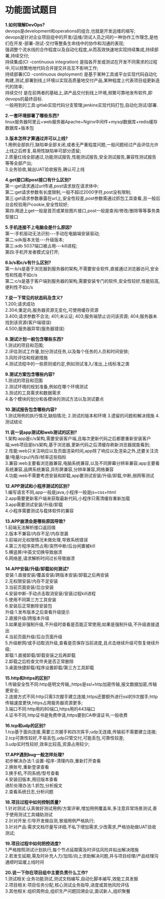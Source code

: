 # 功能面试题目  
**1.如何理解DevOps?**  
  devops是development和operations的组合,也就是开发运维的缩写;  
  devops是针对企业项目组中的开发/运维/测试人员之间的一种协作工作理念,是他们在开发-部署-测试-交付等整条生命线中的协作和沟通的表现;  
  强调整个流水线的合作程度以及自动化程度,从而高效快速地实现持续集成,持续部署,持续交付;  
  持续集成(CI -continuous integration)  是指各开发或测试在开发不同需求的过程中,可以频繁地地代码合并提交并且互不影响工作;  
  持续部署(CD -continuous deployment)  是基于某种工具或平台实现代码自动化构建,测试,部署到线上环境以实现高质量地交付产品,某种程度上代表项目组更新迭代的效率;  
  持续交付  是在前两者的基础上,讲产品交付到线上环境,频繁可靠地发布软件,即devops的最终目标.  
  一般用到的工具:gitlab实现代码分支管理;jenkins实现代码打包,自动化测试/部署.  
    
**2.一套环境部署了哪些东西?**  
  linux服务器阿里云+web服务器Apache+Nginx中间件+mysql数据库+redis缓存数据库+版本包  
    
**3.版本怎样才算通过并可以上线?**  
  1.用例全部执行,缺陷单全部关闭,或者无严重程度问题,一般问题经过产品评估允许上线之后修复,易用性缺陷单可部分遗留;  
  2.质量红线全部通过,功能测试报告,性能测试报告,安全测试报告,兼容性测试报告等等全部产出;  
  3.业务验收,输出UAT验收报告,确认可上线  
        
**4.get接口和post接口有什么区别?**  
  第一:get请求通过url传递,post请求放在请求体中;  
  第二:get请求参数有长度限制,一般不超过2000字符,post没有限制;  
  第三:get请求参数暴露在url上,安全性较差,post参数需通过抓包工具查看,且一般后台会校验用户cookie,安全性较好;  
  第四:用途上get一般是首页或某些图片接口,post一般是查询/修改/删除等等事务类型接口  
       
**5.手机连接不上电脑会是什么原因?**  
  第一:手机驱动无法识别---手动在电脑端安装驱动;  
  第二:sdk版本太低---升级版本;  
  第三:adb 5037端口被占用---kill进程;  
  第四:手机开发者模式没打开;  
       
**6.b/s和c/s有什么区别?**  
  第一:b/s是基于浏览器到服务器的架构,不需要安全软件,直接通过浏览器访问,安全性和性能不如c/s  
  第二:c/s是基于客户端到服务器的架构,需要安装专门的软件,安全性较好,性能较高,便利性不如c/s  

**7.说一下常见的状态码及含义?**  
  1.200;请求成功  
  2.304;重定向,服务器资源无变化,可使用缓存资源  
  3.400;请求参数不合法; 401;未认证; 403;服务端禁止访问该资源; 404;服务器未找到该资源(客户端错误)  
  4.500;服务器异常(服务器错误)  
       
**8.测试计划一般包含哪些东西?**  
  1.测试的项目和范围;  
  2.评估测试工作量,划分测试任务,以及每个任务的人员和时间安排;  
  3.风险评估和规避措施  
  4.测试流程中的一些原则或约定,例如测试准入/准出,上线标准之类  
       
**9.测试方案包含哪些内容?**  
  1.测试的项目和范围  
  2.测试环境的规划准备,例如在哪个环境测试  
  3.测试的工具需求和数据需求  
  4.各个模块的划分和各模块的测试方法以及测试要点  
       
**10.测试报告包含哪些内容?**  
  1.测试用例的执行情况,缺陷情况; 
  2.测试的版本和环境
  3.遗留的问题和解决措施
  4.测试结论  
       
**11.说一说app测试和web测试的区别?**  
  1.架构:app是c/s架构,需要安装客户端,且每次更新代码之后都要重新安装客户端;web项目是b/s架构,基于浏览器,更新代码之后清缓存刷新浏览器就能看到;  
  2.性能:web只关注响应以及页面渲染时间,app除了响应以及渲染之外,还要关注流量/电量/cpu/内存/帧率这些指标  
  3.兼容:web主要看浏览器兼容,电脑系统兼容,以及不同屏幕分辨率兼容;app主要看系统兼容,品牌系统兼容,异形屏兼容,分辨率兼容,网络兼容  
  4.功能:web不需要考虑安装和卸载,app要测试安装/升级/卸载,中断,弱网等测试  
       
**12.APP测试和小程序测试的区别?**  
  1.编写语言不同,app一般是java,小程序一般是js+css+html  
  2.app需要更新客户端来获取最新代码,小程序只需清缓存重新加载  
  3.app需要测试安装/升级/卸载  
  4.小程序需要测试与载体软件的兼容 
       
**13.APP崩溃会是哪些原因导致?**  
  1.前端无法解析接口返回值  
  2.版本不兼容/内存不足/内存泄漏  
  3.前端对无权限情况未做处理,导致系统错误  
  4.第三方程序突然占用/突然中断/后台闲置被kill  
  5.横竖屏/中英文切换导致崩溃  
  6.网络差,请求解析时间过长导致崩溃  
       
**14.APP安装/升级/卸载如何测试?**  
  安装:1.直接安装/覆盖安装/跨版本安装/卸载之后再安装  
      2.无权限安装/内存不足安装  
      3.当前页面安装/后台安装  
      4.安装中断-手动点击取消安装/安装过程kill进程  
      5.使用不同第三方工具安装  
      6.安装后正常删除安装包  
  升级:1.发布版本之后查看升级提示  
      2.直接升级/跨版本升级  
      3.如果是非强制升级,不升级时查看是否能正常使用;如果是强制升级,不升级直接退出  
      4.当前页面升级/后台页面升级  
      5.升级断网/或手动取消升级,查看是否保存当前进度,且点击继续升级可恢复继续升级;  
  卸载:1.直接卸载/卸载安装之后再卸载  
      2.卸载之后检查文件夹是否正常删除  
      3.桌面快捷卸载/程序设置卸载/第三方工具卸载  
            
**15.http和https的区别?**  
  1.传输安全性不同:http是明文传输,;https是ssl+http加密传输,报文数据加密,传输更安全;  
  2.连接方式不同:http只需3次握手建立连接,https还要额外进行ssl的9次握手;http传输速度更快,https占用服务器资源更多;  
  3.端口不同:http用的80端口,https用的443端口  
  4.证书不同,http证书是免费申请,https要到CA申请证书,一般收费  
       
**16.tcp和udp的区别?**  
  1.tcp基于面向连接,需要三次握手和四次挥手;udp无连接,传输前不需要建立连接;  
  2.tcp可靠性较好,不易丢包,udp只管交付,可能丢包,可靠性较差;  
  3.udp实时性较好,效率比较高,资源占用较少;  
       
**17.APP遇到bug一般怎样处理?**  
  初步解决办法:1.设置-程序-清理内存,重新打开查看  
             2.换账号,重新登录查看  
             3.换手机,不同系统/型号查看  
             4.安装旧版本,用旧版本查看  
  进阶处理办法:1.抓包,分析报文  
             2.查看系统日志,分析问题
            
**18.项目过程中如何控制质量?**  
  1.针对测试:认真做好测试用例/方案评审,增加用例覆盖率,多注意异常场景测试,善于使用测试工具辅助测试  
  2.针对开发:引导开发做自测,冒烟用例严格执行;  
  3.针对产品:需求文档尽量写详细,不私下增加需求,少改需求,严格协助做UAT验收测试;  
       
**19.项目过程中如何把控进度?**  
  1.严格按照测试计划执行,每个节点延期需及时评估风险并拟出解决措施  
  2.若发生延期,需及时补充人力/加班/向上求助解决问题,并与项目经理/产品经理沟通顺时延缓上线时间  
       
**20.说一下你在项目组中主要负责什么工作?**  
  1.测试相关:业务功能测试,测试文档编写,自动化脚本编写,效能工具发掘  
  2.项目相关:项目任务分配,核心测试业务指导,进度或其他风险评估  
  3.其他相关:组织周例会,组织生产问题回溯会议,面试新人,组织聚餐
      